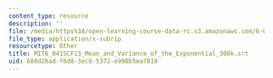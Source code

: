 ```yaml
---
content_type: resource
description: ''
file: /media/https%3A/open-learning-course-data-rc.s3.amazonaws.com/6-041sc-probabilistic-systems-analysis-and-applied-probability-fall-2013/688d26adf6d83ec85372e998b5ea7819_MIT6_041SCF13_Mean_and_Variance_of_the_Exponential_300k.srt
file_type: application/x-subrip
resourcetype: Other
title: MIT6_041SCF13_Mean_and_Variance_of_the_Exponential_300k.srt
uid: 688d26ad-f6d8-3ec8-5372-e998b5ea7819
---
```

